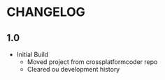 # CHANGELOG

## 1.0
- Initial Build
    - Moved project from crossplatformcoder repo
    - Cleared ou development history

